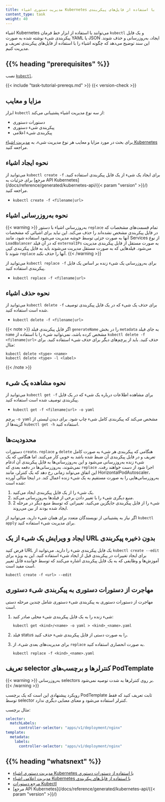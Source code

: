 ```yaml
---
title: مدیریت دستوری اشیاء Kubernetes با استفاده از فایل‌های پیکربندی
content_type: task
weight: 40
---
```


<!-- overview -->
اشیاء Kubernetes می‌توانند با استفاده از ابزار خط فرمان `kubectl` و یک فایل پیکربندی شیء نوشته شده به صورت YAML یا JSON ایجاد، به‌روزرسانی و حذف شوند. این سند توضیح می‌دهد که چگونه اشیاء را با استفاده از فایل‌های پیکربندی تعریف و مدیریت کنیم.

## {{% heading "prerequisites" %}}

نصب [`kubectl`](/docs/tasks/tools/).

{{< include "task-tutorial-prereqs.md" >}} {{< version-check >}}

<!-- steps -->

## مزایا و معایب

ابزار `kubectl` از سه نوع مدیریت اشیاء پشتیبانی می‌کند:

* دستورات دستوری
* پیکربندی شیء دستوری
* پیکربندی شیء اعلامی

برای بحث در مورد مزایا و معایب هر نوع مدیریت شیء، به [مدیریت اشیاء Kubernetes](/docs/concepts/overview/working-with-objects/object-management/) مراجعه کنید.

## نحوه ایجاد اشیاء

می‌توانید از `kubectl create -f` برای ایجاد یک شیء از یک فایل پیکربندی استفاده کنید.
برای جزئیات به [مرجع API Kubernetes](/docs/reference/generated/kubernetes-api/{{< param "version" >}}/) مراجعه کنید.

* `kubectl create -f <filename|url>`

## نحوه به‌روزرسانی اشیاء

{{< warning >}}
به‌روزرسانی اشیاء با دستور `replace` تمام قسمت‌های مشخصات که در فایل پیکربندی مشخص نشده‌اند را حذف می‌کند. این نباید برای اشیائی که مشخصات آنها به صورت جزئی توسط خوشه مدیریت می‌شود استفاده شود، مانند Services از نوع `LoadBalancer` که در آن فیلد `externalIPs` به صورت مستقل از فایل پیکربندی مدیریت می‌شود. فیلدهایی که به صورت مستقل مدیریت می‌شوند باید به فایل پیکربندی کپی شوند تا `replace` آنها را حذف نکند.
{{< /warning >}}

می‌توانید از `kubectl replace -f` برای به‌روزرسانی یک شیء زنده بر اساس یک فایل پیکربندی استفاده کنید.

* `kubectl replace -f <filename|url>`

## نحوه حذف اشیاء

می‌توانید از `kubectl delete -f` برای حذف یک شیء که در یک فایل پیکربندی توصیف شده است استفاده کنید.

* `kubectl delete -f <filename|url>`

{{< note >}}
اگر فایل پیکربندی فیلد `generateName` را در بخش `metadata` به جای فیلد `name` مشخص کرده باشد، نمی‌توانید شیء را با استفاده از `kubectl delete -f <filename|url>` حذف کنید.
باید از پرچم‌های دیگر برای حذف شیء استفاده کنید. برای مثال:

```shell
kubectl delete <type> <name>
kubectl delete <type> -l <label>
```
{{< /note >}}

## نحوه مشاهده یک شیء

می‌توانید از `kubectl get -f` برای مشاهده اطلاعات درباره یک شیء که در یک فایل پیکربندی توصیف شده است استفاده کنید.

* `kubectl get -f <filename|url> -o yaml`

پرچم `-o yaml` مشخص می‌کند که پیکربندی کامل شیء چاپ شود.
برای دیدن لیستی از گزینه‌ها از `kubectl get -h` استفاده کنید.

## محدودیت‌ها

دستورات `create`، `replace` و `delete` هنگامی که پیکربندی هر شیء به صورت کامل تعریف و در فایل پیکربندی آن ضبط شده باشد به خوبی کار می‌کنند. اما هنگامی که یک شیء زنده به‌روزرسانی می‌شود و این به‌روزرسانی‌ها به فایل پیکربندی آن ادغام نمی‌شوند، به‌روزرسانی‌ها در دفعه بعدی که `replace` اجرا شود از دست خواهند رفت. این اتفاق می‌تواند زمانی رخ دهد که یک کنترلر، مانند HorizontalPodAutoscaler، به‌روزرسانی‌هایی را به صورت مستقیم به یک شیء زنده اعمال کند. در اینجا مثالی آورده شده است:

1. یک شیء را از یک فایل پیکربندی ایجاد می‌کنید.
1. منبع دیگری شیء را با تغییر دادن برخی از فیلدها به‌روزرسانی می‌کند.
1. شیء را از فایل پیکربندی جایگزین می‌کنید. تغییراتی که توسط منبع دیگر در مرحله 2 ایجاد شده بودند از بین می‌روند.

اگر نیاز به پشتیبانی از نویسندگان متعدد برای همان شیء دارید، می‌توانید از `kubectl apply` برای مدیریت شیء استفاده کنید.

## ایجاد و ویرایش یک شیء از یک URL بدون ذخیره پیکربندی

فرض کنید URL یک فایل پیکربندی شیء را دارید. می‌توانید از `kubectl create --edit` برای ایجاد تغییرات در پیکربندی قبل از ایجاد شیء استفاده کنید. این به ویژه برای آموزش‌ها و وظایفی که به یک فایل پیکربندی اشاره می‌کنند که توسط خواننده قابل تغییر است مفید است.

```shell
kubectl create -f <url> --edit
```

## مهاجرت از دستورات دستوری به پیکربندی شیء دستوری

مهاجرت از دستورات دستوری به پیکربندی شیء دستوری شامل چندین مرحله دستی است.

1. شیء زنده را به یک فایل پیکربندی شیء محلی صادر کنید:

    ```shell
    kubectl get <kind>/<name> -o yaml > <kind>_<name>.yaml
    ```

1. فیلد status را به صورت دستی از فایل پیکربندی شیء حذف کنید.

1. برای مدیریت‌های بعدی شیء، از `replace` به صورت انحصاری استفاده کنید.

    ```shell
    kubectl replace -f <kind>_<name>.yaml
    ```

## تعریف selector کنترلرها و برچسب‌های PodTemplate

{{< warning >}}
به‌روزرسانی selectors بر روی کنترلرها به شدت توصیه نمی‌شود.
{{< /warning >}}

رویکرد پیشنهادی این است که یک برچسب PodTemplate ثابت تعریف کنید که فقط توسط selector کنترلر استفاده می‌شود و معنای معنایی دیگری ندارد.

مثال برچسب:

```yaml
selector:
  matchLabels:
      controller-selector: "apps/v1/deployment/nginx"
template:
  metadata:
    labels:
      controller-selector: "apps/v1/deployment/nginx"
```

## {{% heading "whatsnext" %}}

* [مدیریت دستوری اشیاء Kubernetes با استفاده از دستورات دستوری](/docs/tasks/manage-kubernetes-objects/imperative-command/)
* [مدیریت اعلامی اشیاء Kubernetes با استفاده از فایل‌های پیکربندی](/docs/tasks/manage-kubernetes-objects/declarative-config/)
* [مرجع دستورات Kubectl](/docs/reference/generated/kubectl/kubectl-commands/)
* [مرجع API Kubernetes](/docs/reference/generated/kubernetes-api/{{< param "version" >}}/)